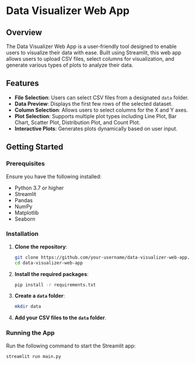 # Data Visualizer Web App

## Overview

The Data Visualizer Web App is a user-friendly tool designed to enable users to visualize their data with ease. Built using Streamlit, this web app allows users to upload CSV files, select columns for visualization, and generate various types of plots to analyze their data.

## Features

- **File Selection**: Users can select CSV files from a designated `data` folder.
- **Data Preview**: Displays the first few rows of the selected dataset.
- **Column Selection**: Allows users to select columns for the X and Y axes.
- **Plot Selection**: Supports multiple plot types including Line Plot, Bar Chart, Scatter Plot, Distribution Plot, and Count Plot.
- **Interactive Plots**: Generates plots dynamically based on user input.

## Getting Started

### Prerequisites

Ensure you have the following installed:

- Python 3.7 or higher
- Streamlit
- Pandas
- NumPy
- Matplotlib
- Seaborn

### Installation

1. **Clone the repository**:
    ```bash
    git clone https://github.com/your-username/data-visualizer-web-app.git
    cd data-visualizer-web-app
    ```

2. **Install the required packages**:
    ```bash
    pip install -r requirements.txt
    ```

3. **Create a `data` folder**:
    ```bash
    mkdir data
    ```

4. **Add your CSV files to the `data` folder**.

### Running the App

Run the following command to start the Streamlit app:
```bash
streamlit run main.py
